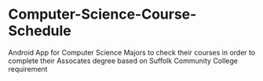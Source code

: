 # Computer-Science-Course-Schedule
Android App for Computer Science Majors to check their courses in order to complete their Assocates degree based on Suffolk Community College requirement
